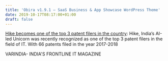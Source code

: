 ```yaml
---
title: 'Obira v1.9.1 – SaaS Business & App Showcase WordPress Theme'
date: 2019-10-17T08:17:00+01:00
draft: false
---
```


[Hike becomes one of the top 3 patent filers in the country](https://varindia.com/news/hike-becomes-one-of-the-top-3-patent-filers-in-the-country#.XagVyVynMz8.blogger): Hike, India’s AI-led Unicorn was recently recognized as one of the top 3 patent filers in the field of IT. With 66 patents filed in the year 2017-2018  
  
VARINDIA- INDIA'S FRONTLINE IT MAGAZINE